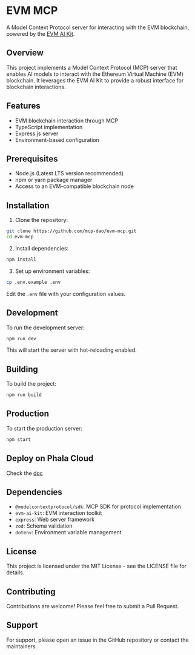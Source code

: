 # EVM MCP

A Model Context Protocol server for interacting with the EVM blockchain, powered by the [EVM AI Kit](https://github.com/mcp-dao/evm-agent-kit).

## Overview

This project implements a Model Context Protocol (MCP) server that enables AI models to interact with the Ethereum Virtual Machine (EVM) blockchain. It leverages the EVM AI Kit to provide a robust interface for blockchain interactions.

## Features

- EVM blockchain interaction through MCP
- TypeScript implementation
- Express.js server
- Environment-based configuration

## Prerequisites

- Node.js (Latest LTS version recommended)
- npm or yarn package manager
- Access to an EVM-compatible blockchain node

## Installation

1. Clone the repository:
```bash
git clone https://github.com/mcp-dao/evm-mcp.git
cd evm-mcp
```

2. Install dependencies:
```bash
npm install
```

3. Set up environment variables:
```bash
cp .env.example .env
```
Edit the `.env` file with your configuration values.

## Development

To run the development server:

```bash
npm run dev
```

This will start the server with hot-reloading enabled.

## Building

To build the project:

```bash
npm run build
```

## Production

To start the production server:

```bash
npm start
```

## Deploy on Phala Cloud

Check the [doc](./tee.md)

## Dependencies

- `@modelcontextprotocol/sdk`: MCP SDK for protocol implementation
- `evm-ai-kit`: EVM interaction toolkit
- `express`: Web server framework
- `zod`: Schema validation
- `dotenv`: Environment variable management

## License

This project is licensed under the MIT License - see the LICENSE file for details.

## Contributing

Contributions are welcome! Please feel free to submit a Pull Request.

## Support

For support, please open an issue in the GitHub repository or contact the maintainers.
